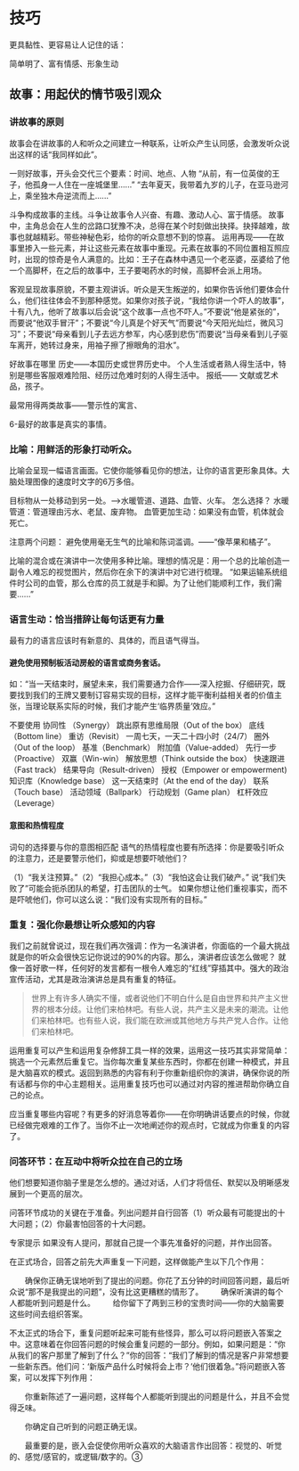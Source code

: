 # 技巧

更具黏性、更容易让人记住的话：

简单明了、富有情感、形象生动

## 故事：用起伏的情节吸引观众

### 讲故事的原则
故事会在讲故事的人和听众之间建立一种联系，让听众产生认同感，会激发听众说出这样的话“我同样如此”。

一则好故事，开头会交代三个要素：时间、地点、人物
“从前，有一位英俊的王子，他孤身一人住在一座城堡里......”
“去年夏天，我带着九岁的儿子，在亚马逊河上，乘坐独木舟逆流而上......”

斗争构成故事的主线。斗争让故事令人兴奋、有趣、激动人心、富于情感。
故事中，主角总会在人生的岔路口犹豫不决，总得在某个时刻做出抉择。抉择越难，故事也就越精彩。带些神秘色彩，给你的听众意想不到的惊喜。
运用再现——在故事里掺入一些元素，并让这些元素在故事中重现。元素在故事的不同位置相互照应时，出现的惊奇是令人满意的。比如：王子在森林中遇见一个老巫婆，巫婆给了他一个高脚杯，在之后的故事中，王子要喝药水的时候，高脚杯会派上用场。

客观呈现故事原貌，不要主观讲诉。听众是天生叛逆的，如果你告诉他们要体会什么，他们往往体会不到那种感觉。如果你对孩子说，“我给你讲一个吓人的故事”，十有八九，他听了故事以后会说“这个故事一点也不吓人。”不要说“他是紧张的”，而要说“他双手冒汗”；不要说“今儿真是个好天气”而要说“今天阳光灿烂，微风习习”；不要说“母亲看到儿子去远方参军，内心感到悲伤”而要说“当母亲看到儿子驱车离开，她转过身来，用袖子擦了擦眼角的泪水”。

好故事在哪里
历史——本国历史或世界历史中。
个人生活或者熟人得生活中，特别是哪些客服艰难险阻、经历过危难时刻的人得生活中。
报纸——
文献或艺术品，孩子。

最常用得两类故事——警示性的寓言、


6-最好的故事是真实的事情。

### 比喻：用鲜活的形象打动听众。

比喻会呈现一幅语言画面。它使你能够看见你的想法，让你的语言更形象具体。大脑处理图像的速度时文字的6万多倍。

目标物从一处移动到另一处。——>水暖管道、道路、血管、火车。
怎么选择？
水暖管道：管道理由污水、老鼠、废弃物。
血管更加生动：如果没有血管，机体就会死亡。




注意两个问题：
避免使用毫无生气的比喻和陈词滥调。——“像苹果和橘子”。

比喻的混合或在演讲中一次使用多种比喻。理想的情况是：用一个总的比喻创造一副令人难忘的视觉图片，然后你在余下的演讲中对它进行梳理。
“如果运输系统组件时公司的血管，那么仓库的员工就是手和脚。为了让他们能顺利工作，我们需要......”
### 语言生动：恰当措辞让每句话更有力量
最有力的语言应该时有新意的、具体的，而且语气得当。

#### 避免使用预制板活动房般的语言或商务套话。
如：“当一天结束时，展望未来，我们需要通力合作——深入挖掘、仔细研究，既要找到我们的王牌又要制订容易实现的目标，这样才能平衡利益相关者的价值主张，当理论联系实际的时候，我们才能产生‘临界质量’效应。”

不要使用
协同性 （Synergy）
跳出原有思维局限（Out of the box）
底线（Bottom line）
重访（Revisit）
一周七天，一天二十四小时（24/7）
圈外（Out of the loop）
基准（Benchmark）
附加值（Value-added）
先行一步（Proactive）
双赢（Win-win）
解放思想（Think outside the box）
快速跟进（Fast track）
结果导向（Result-driven）
授权（Empower or empowerment)
知识库（Knowledge base）
这一天结束时（At the end of the day）
联系（Touch base）
活动领域（Ballpark）
行动规划（Game plan）
杠杆效应（Leverage）

#### 意图和热情程度
词句的选择要与你的意图相匹配
语气的热情程度也要有所选择：你是要吸引听众的注意力，还是要警示他们，抑或是想要吓唬他们？

（1）“我关注预算。”（2）“我担心成本。”（3）“我怕这会让我们破产。”
说“我们失败了”可能会扼杀团队的希望，打击团队的士气。
如果你想让他们重视事实，而不是吓唬他们，你可以这么说：“我们没有实现所有的目标。”


### 重复：强化你最想让听众感知的内容

我们之前就曾说过，现在我们再次强调：作为一名演讲者，你面临的一个最大挑战就是你的听众会很快忘记你说过的90%的内容。那么，演讲者应该怎么做呢？
就像一首好歌一样，任何好的发言都有一根令人难忘的“红线”穿插其中。强大的政治宣传活动，尤其是政治演讲总是具有重复的特征。

> 世界上有许多人确实不懂，或者说他们不明白什么是自由世界和共产主义世界的根本分歧。让他们来柏林吧。有些人说，共产主义是未来的潮流。让他们来柏林吧。也有些人说，我们能在欧洲或其他地方与共产党人合作。让他们来柏林吧。

运用重复可以产生和运用复杂修辞工具一样的效果，运用这一技巧其实非常简单：挑选一个元素然后重复它。当你每次重复某些东西时，你都在创建一种模式，并且是大脑喜欢的模式。返回到熟悉的内容有利于你重新组织你的演讲，确保你说的所有话都与你的中心主题相关。运用重复技巧也可以通过对内容的推进帮助你确立自己的论点。

应当重复哪些内容呢？有更多的好消息等着你——在你明确讲话要点的时候，你就已经做完艰难的工作了。当你不止一次地阐述你的观点时，它就成为你重复的内容了。

### 问答环节：在互动中将听众拉在自己的立场
他们想要知道你脑子里是怎么想的。通过对话，人们才将信任、默契以及明晰感发展到一个更高的层次。


问答环节成功的关键在于准备。列出问题并自行回答（1）听众最有可能提出的十大问题；（2）你最害怕回答的十大问题。

专家提示 如果没有人提问，那就自己提一个事先准备好的问题，并作出回答。

在正式场合，回答之前先大声重复一下问题，这样做能产生以下几个作用：

　　确保你正确无误地听到了提出的问题。你花了五分钟的时间回答问题，最后听众说“那不是我提出的问题”，没有比这更糟糕的情形了。
　　确保听演讲的每个人都能听到问题是什么。
　　给你留下了两到三秒的宝贵时间——你的大脑需要这些时间去组织答案。

不太正式的场合下，重复问题听起来可能有些怪异，那么可以将问题嵌入答案之中。这意味着在你回答问题的时候会重复问题的一部分。例如，如果问题是：“你从我们的客户那里了解到了什么？”你的回答：“我们了解到的情况是客户非常想要一些新东西。他们问：‘新版产品什么时候将会上市？’他们很着急。”将问题嵌入答案，可以发挥下列作用：

　　你重新陈述了一遍问题，这样每个人都能听到提出的问题是什么，并且不会觉得乏味。

　　你确定自己听到的问题正确无误。

　　最重要的是，嵌入会促使你用听众喜欢的大脑语言作出回答：视觉的、听觉的、感觉/感官的，或逻辑/数字的。③










